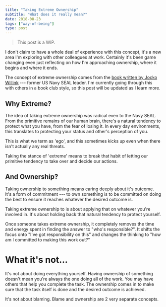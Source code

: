 ```yaml
---
title: "Taking Extreme Ownership"
subtitle: "What does it really mean?"
date: 2018-08-23
tags: ["way-of-being"]
type: post
---
```


> This post is a WIP.

I don't claim to have a whole deal of experience with this concept, it's a new area I'm exploring with other colleagues 
at work. Certainly it's been game changing even just reflecting on how I'm approaching ownership, where it begins and 
where it ends.

The concept of extreme ownership comes from the [book written by Jocko Willink][intro-1] --- former US Navy SEAL leader. 
I'm currently going through this with others in a book club style, so this post will be updated as I learn more.

[intro-1]: https://www.amazon.com/Extreme-Ownership-U-S-Navy-SEALs/dp/1250067057

## Why Extreme?

The idea of taking extreme ownership was radical even to the Navy SEAL. From the primitive remains of our human brain,
there's a natural tendency to protect what you have, from the fear of losing it. In every day environments, this 
translates to protecting your status and other's perception of you. 

This is what we term as 'ego', and this sometimes kicks up even when there isn't actually any real threats. 

Taking the stance of 'extreme' means to break that habit of letting our primitive tendency to take over and decide our
actions.

## And Ownership?

Taking ownership to something means caring deeply about it's outcome. It's a form of commitment --- to own something is
to be committed on doing the best to ensure it reaches whatever the desired outcome is.
           
Taking extreme ownership to is about applying that on whatever you're involved in. It's about holding back that natural
tendency to protect yourself. 

Once someone takes extreme ownership, it completely removes the time and energy spent in finding the answer to "who's 
responsible?". It shifts the focus onto "I've got responsibility on this" and changes the thinking to "how am I 
committed to making this work out?"

# What it's not...

It's not about doing everything yourself. Having ownership of something doesn't mean you're always the one doing all of
the work. You may have others that help you complete the task. The ownership comes in to make sure that the task itself
is done and the desired outcome is achieved.

It's not about blaming. Blame and ownership are 2 very separate concepts.

